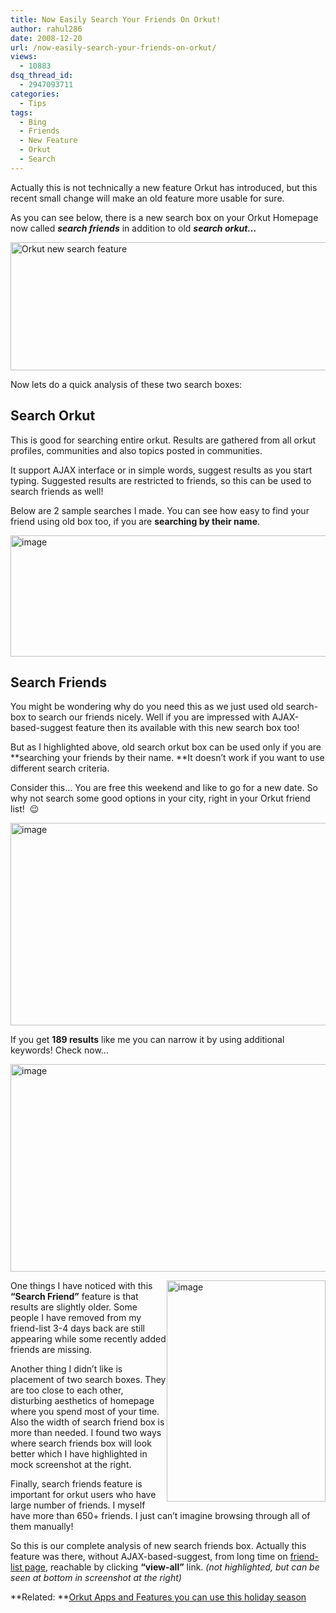 ```yaml
---
title: Now Easily Search Your Friends On Orkut!
author: rahul286
date: 2008-12-20
url: /now-easily-search-your-friends-on-orkut/
views:
  - 10883
dsq_thread_id:
  - 2947093711
categories:
  - Tips
tags:
  - Bing
  - Friends
  - New Feature
  - Orkut
  - Search
---
```

Actually this is not technically a new feature Orkut has introduced, but this recent small change will make an old feature more usable for sure.

As you can see below, there is a new search box on your Orkut Homepage now called ***search friends*** in addition to old ***search orkut…***

[<img class="wp-image-51200" style="border-top-width: 0px;border-left-width: 0px;border-bottom-width: 0px;border-right-width: 0px" height="205" alt="Orkut new search feature" src="http://cdn.devilsworkshop.org/files/2008/12/image-thumb13.png" width="513" border="0" />][1] 

Now lets do a quick analysis of these two search boxes:

## Search Orkut

This is good for searching entire orkut. Results are gathered from all orkut profiles, communities and also topics posted in communities.

It support AJAX interface or in simple words, suggest results as you start typing. Suggested results are restricted to friends, so this can be used to search friends as well!

Below are 2 sample searches I made. You can see how easy to find your friend using old box too, if you are **searching by their name**.

[<img style="border-top-width: 0px;border-left-width: 0px;border-bottom-width: 0px;border-right-width: 0px" height="194" alt="image" src="http://cdn.devilsworkshop.org/files/2008/12/image-thumb14.png" width="599" border="0" />][2] 

## Search Friends

You might be wondering why do you need this as we just used old search-box to search our friends nicely. Well if you are impressed with AJAX-based-suggest feature then its available with this new search box too!

But as I highlighted above, old search orkut box can be used only if you are **searching your friends by their name. **It doesn’t work if you want to use different search criteria.

Consider this… You are free this weekend and like to go for a new date. So why not search some good options in your city, right in your Orkut friend list!&#160; 😉

[<img style="border-right: 0px;border-top: 0px;border-left: 0px;border-bottom: 0px" height="324" alt="image" src="http://cdn.devilsworkshop.org/files/2008/12/image-thumb15.png" width="595" border="0" />][3] 

If you get **189 results** like me you can narrow it by using additional keywords! Check now…

[<img style="border-right: 0px;border-top: 0px;border-left: 0px;border-bottom: 0px" height="332" alt="image" src="http://cdn.devilsworkshop.org/files/2008/12/image-thumb16.png" width="591" border="0" />][4] 

[<img style="border-right: 0px;border-top: 0px;margin-left: 0px;border-left: 0px;margin-right: 0px;border-bottom: 0px" height="354" alt="image" src="http://cdn.devilsworkshop.org/files/2008/12/image-thumb17.png" width="254" align="right" border="0" />][5] One things I have noticed with this **“Search Friend”** feature is that results are slightly older. Some people I have removed from my friend-list 3-4 days back are still appearing while some recently added friends are missing. 

Another thing I didn’t like is placement of two search boxes. They are too close to each other, disturbing aesthetics of homepage where you spend most of your time. Also the width of search friend box is more than needed. I found two ways where search friends box will look better which I have highlighted in mock screenshot at the right.

Finally, search friends feature is important for orkut users who have large number of friends. I myself have more than 650+ friends. I just can’t imagine browsing through all of them manually!

So this is our complete analysis of new search friends box. Actually this feature was there, without AJAX-based-suggest, from long time on <a href="http://www.orkut.co.in/Main#FriendsList.aspx" onclick="_gaq.push(['_trackEvent', 'outbound-article', 'http://www.orkut.co.in/Main#FriendsList.aspx', 'friend-list page']);" >friend-list page</a>, reachable by clicking **“view-all”** link. *(not highlighted, but can be seen at bottom in screenshot at the right)*

**Related: **[Orkut Apps and Features you can use this holiday season][6]

 [1]: http://cdn.devilsworkshop.org/files/2008/12/image15.png
 [2]: http://cdn.devilsworkshop.org/files/2008/12/image16.png
 [3]: http://cdn.devilsworkshop.org/files/2008/12/image17.png
 [4]: http://cdn.devilsworkshop.org/files/2008/12/image18.png
 [5]: http://cdn.devilsworkshop.org/files/2008/12/image19.png
 [6]: http://devilsworkshop.org/enjoy-holiday-season-on-orkut/
